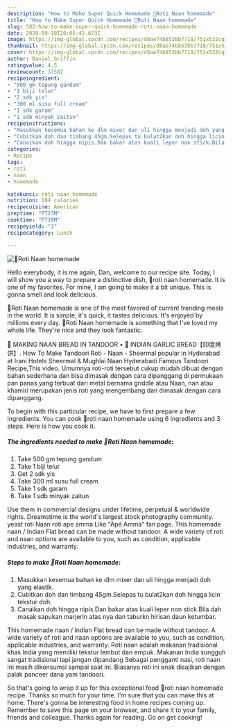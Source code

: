 ```yaml
---
description: "How to Make Super Quick Homemade 🍞Roti Naan homemade"
title: "How to Make Super Quick Homemade 🍞Roti Naan homemade"
slug: 582-how-to-make-super-quick-homemade-roti-naan-homemade
date: 2020-09-18T20:05:42.673Z
image: https://img-global.cpcdn.com/recipes/d8ae74b853bb7718/751x532cq70/🍞roti-naan-homemade-resipi-foto-utama.jpg
thumbnail: https://img-global.cpcdn.com/recipes/d8ae74b853bb7718/751x532cq70/🍞roti-naan-homemade-resipi-foto-utama.jpg
cover: https://img-global.cpcdn.com/recipes/d8ae74b853bb7718/751x532cq70/🍞roti-naan-homemade-resipi-foto-utama.jpg
author: Daniel Griffin
ratingvalue: 4.5
reviewcount: 37582
recipeingredient:
- "500 gm tepung gandum"
- "1 biji telur"
- "2 sdk yis"
- "300 ml susu full cream"
- "1 sdk garam"
- "1 sdb minyak zaitun"
recipeinstructions:
- "Masukkan kesemua bahan ke dlm mixer dan uli hingga menjadi doh yang elastik."
- "Cubitkan doh dan timbang 45gm.Selepas tu bulat2kan doh hingga licin tekstur doh."
- "Canaikan doh hingga nipis.Dan bakar atas kuali leper non stick.Bila dah masak sapukan marjerin atas nya dan taburkn hirisan daun ketumbar."
categories:
- Recipe
tags:
- roti
- naan
- homemade

katakunci: roti naan homemade 
nutrition: 194 calories
recipecuisine: American
preptime: "PT23M"
cooktime: "PT39M"
recipeyield: "3"
recipecategory: Lunch

---
```



![🍞Roti Naan homemade](https://img-global.cpcdn.com/recipes/d8ae74b853bb7718/751x532cq70/🍞roti-naan-homemade-resipi-foto-utama.jpg)

Hello everybody, it is me again, Dan, welcome to our recipe site. Today, I will show you a way to prepare a distinctive dish, 🍞roti naan homemade. It is one of my favorites. For mine, I am going to make it a bit unique. This is gonna smell and look delicious.

🍞Roti Naan homemade is one of the most favored of current trending meals in the world. It is simple, it's quick, it tastes delicious. It's enjoyed by millions every day. 🍞Roti Naan homemade is something that I've loved my whole life. They're nice and they look fantastic.

🍞 MAKING NAAN BREAD IN TANDOOR • 🥖 INDIAN GARLIC BREAD【印度烤饼】. How To Make Tandoori Roti - Naan - Sheermal popular in Hyderabad at Irani Hotels Sheermal &amp; Mughlai Naan Hyderabadi Famous Tandoori Recipe,This video. Umumnya roti-roti tersebut cukup mudah dibuat dengan bahan sederhana dan bisa dimasak dengan cara dipanggang di permukaan pan panas yang terbuat dari metal bernama griddle atau Naan, nan atau khamiri merupakan jenis roti yang mengembang dan dimasak dengan cara dipanggang.


To begin with this particular recipe, we have to first prepare a few ingredients. You can cook 🍞roti naan homemade using 6 ingredients and 3 steps. Here is how you cook it.

<!--inarticleads1-->

##### The ingredients needed to make 🍞Roti Naan homemade:

1. Take 500 gm tepung gandum
1. Take 1 biji telur
1. Get 2 sdk yis
1. Take 300 ml susu full cream
1. Take 1 sdk garam
1. Take 1 sdb minyak zaitun


Use them in commercial designs under lifetime, perpetual &amp; worldwide rights. Dreamstime is the world`s largest stock photography community. yeast roti Naan roti ape amma Like &#34;Apé Amma&#34; fan page. This homemade naan / Indian Flat bread can be made without tandoor. A wide variety of roti and naan options are available to you, such as condition, applicable industries, and warranty. 

<!--inarticleads2-->

##### Steps to make 🍞Roti Naan homemade:

1. Masukkan kesemua bahan ke dlm mixer dan uli hingga menjadi doh yang elastik.
1. Cubitkan doh dan timbang 45gm.Selepas tu bulat2kan doh hingga licin tekstur doh.
1. Canaikan doh hingga nipis.Dan bakar atas kuali leper non stick.Bila dah masak sapukan marjerin atas nya dan taburkn hirisan daun ketumbar.


This homemade naan / Indian Flat bread can be made without tandoor. A wide variety of roti and naan options are available to you, such as condition, applicable industries, and warranty. Roti naan adalah makanan tradisional khas India yang memiliki tekstur lembut dan empuk. Makanan India sungguh sangat tradisional tapi jangan dipandang Sebagai pengganti nasi, roti naan ini masih dikonsumsi sampai saat ini. Biasanya roti ini enak disajikan dengan palak panceer dana yam tandoori. 

So that's going to wrap it up for this exceptional food 🍞roti naan homemade recipe. Thanks so much for your time. I'm sure that you can make this at home. There's gonna be interesting food in home recipes coming up. Remember to save this page on your browser, and share it to your family, friends and colleague. Thanks again for reading. Go on get cooking!
